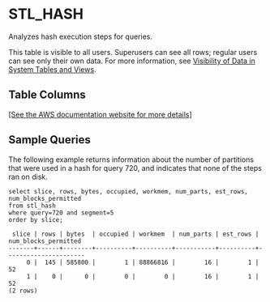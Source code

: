 # STL\_HASH<a name="r_STL_HASH"></a>

Analyzes hash execution steps for queries\.

This table is visible to all users\. Superusers can see all rows; regular users can see only their own data\. For more information, see [Visibility of Data in System Tables and Views](c_visibility-of-data.md)\.

## Table Columns<a name="r_STL_HASH-table-columns"></a>

[\[See the AWS documentation website for more details\]](http://docs.aws.amazon.com/redshift/latest/dg/r_STL_HASH.html)

## Sample Queries<a name="r_STL_HASH-sample-queries"></a>

The following example returns information about the number of partitions that were used in a hash for query 720, and indicates that none of the steps ran on disk\. 

```
select slice, rows, bytes, occupied, workmem, num_parts, est_rows, num_blocks_permitted
from stl_hash
where query=720 and segment=5
order by slice;
```

```
 slice | rows | bytes  | occupied | workmem  | num_parts | est_rows | num_blocks_permitted
-------+------+--------+----------+----------+-----------+----------+----------------------
     0 |  145 | 585800 |        1 | 88866816 |        16 |        1 |                   52
     1 |    0 |      0 |        0 |        0 |        16 |        1 |                   52
(2 rows)
```
